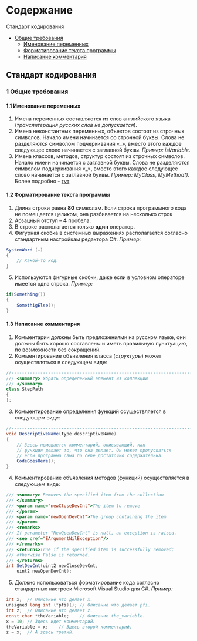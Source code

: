 # Содержание

Стандарт кодирования
+ [Общие требования](#ch1p1)
    + [Именование переменных](#ch1p1s1)
    + [Форматирование текста программы](#ch1p1s2)
    + [Написание комментария](#ch1p1s3)

## Стандарт кодирования

### <a name="ch1p1"></a> 1 Общие требования
#### <a name="ch1p1s1"></a> 1.1 Именование переменных
1. Имена переменных составляются из слов английского языка (*транслитерация
русских слов не допускается*).
2. Имена неконстантных переменных, объектов состоят из строчных символов.
Начало имени начинается со строчной буквы. Слова не разделяются символом
подчеркивания «_», вместо этого каждое следующее слово начинается с заглавной
буквы. *Пример: isVariable*.
3. Имена классов, методов, структур состоят из строчных символов. Начало имени
начинается с заглавной буквы. Слова не разделяются символом подчеркивания
«_», вместо этого каждое следующее слово начинается с заглавной буквы.
*Пример: MyClass, MyMethod()*.
Более подробно - [тут](https://docs.microsoft.com/en-us/dotnet/standard/design-guidelines/capitalization-conventions)

#### <a name="ch1p1s2"></a> 1.2 Форматирование текста программы

1. Длина строки равна **80** символам. Если строка программного кода не
помещается целиком, она разбивается на несколько строк
2. Абзацный отступ – **4** пробела.
3. В строке располагается только **один** оператор.
4. Фигурная скобка в системных выражениях располагается согласно стандартным 
настройкам редактора C#. *Пример:*
```C#
SystemWord (…)
{
    // Какой-то код.
}
```
5. Используются фигурные скобки, даже если в условном операторе имеется одна
строка. *Пример:*
```C#
if(Something())
{
    SomethigElse();
}
```

#### <a name="ch1p1s3"></a> 1.3 Написание комментария
1. Комментарии должны быть предложениями на русском языке, они должны быть
хорошо составлены и иметь правильную пунктуацию, по возможности без
сокращений.
2. Комментирование объявления класса (*структуры*) может осуществляться в 
следующем виде:
```C#
//------------------------------------------------------------------------------
/// <summary> Убрать определенный элемент из коллекции
/// </summary>
class StepPath
{
};
```
3. Комментирование определения функций осуществляется в следующем виде:
```C#
//------------------------------------------------------------------------------
void DescriptiveName(type descriptiveName)
{
    // Здесь помещается комментарий, описывающий, как
    // функция делает то, что она делает. Он может пропускаться
    // если программа сама по себе достаточно содержательна.
    CodeGoesHere();
}
```
4. Комментирование объявления методов (функций) осуществляется в следующем
виде:
```C#
/// <summary> Removes the specified item from the collection
/// </summary>
/// <param name="newCloseDevCnt">The item to remove
/// </param>
/// <param name="newOpenDevCnt">The group containing the item
/// </param>
/// <remarks>
/// If parameter "NewOpenDevCnt" is null, an exception is raised.
/// <see cref="EArgumentNilException"/>
/// </remarks>
/// <returns>True if the specified item is successfully removed;
/// otherwise False is returned.
/// </returns>
int SetDevCnt(uint2 newCloseDevCnt,
    uint2 newOpenDevCnt);
```
5. Должно использоваться форматирование кода согласно стандартных настроек Microsoft Visual Studio для C#. *Пример:*
```C#
int x;  // Описание что делает x.
unsigned long int (*pfi)(); // Описание что делает pfi.
int z;  // Описание что делает z.
const char *theVariable;    // Описание the_variable.
x = 10; // Здесь идет комментарий.
theVariable = x;    // Здесь второй комментарий.
z = x;  // A здесь третий.
```
